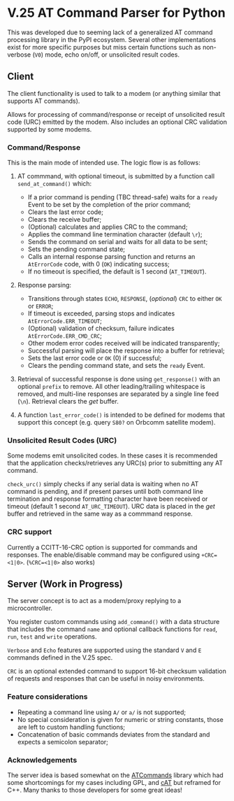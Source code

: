 # V.25 AT Command Parser for Python

This was developed due to seeming lack of a generalized AT command processing
library in the PyPI ecosystem. Several other implementations exist for more
specific purposes but miss certain functions such as non-verbose (`V0`) mode,
echo on/off, or unsolicited result codes.

## Client

The client functionality is used to talk to a modem (or anything similar that
supports AT commands).

Allows for processing of command/response or receipt of unsolicited result code
(URC) emitted by the modem. Also includes an optional CRC validation supported
by some modems.

### Command/Response

This is the main mode of intended use. The logic flow is as follows:

1. AT commmand, with optional timeout, is submitted by a function call
`send_at_command()` which:
    * If a prior command is pending (TBC thread-safe) waits for a `ready`
    Event to be set by the completion of the prior command;
    * Clears the last error code;
    * Clears the receive buffer;
    * (Optional) calculates and applies CRC to the command;
    * Applies the command line termination character (default `\r`);
    * Sends the command on serial and waits for all data to be sent;
    * Sets the pending command state;
    * Calls an internal response parsing function and returns an `AtErrorCode`
    code, with 0 (`OK`) indicating success;
    * If no timeout is specified, the default is 1 second
    (`AT_TIMEOUT`).

2. Response parsing:
    * Transitions through states `ECHO`, `RESPONSE`, (*optional*) `CRC`
    to either `OK` or `ERROR`;
    * If timeout is exceeded, parsing stops and indicates
    `AtErrorCode.ERR_TIMEOUT`;
    * (Optional) validation of checksum, failure indicates
    `AtErrorCode.ERR_CMD_CRC`;
    * Other modem error codes received will be indicated transparently;
    * Successful parsing will place the response into a buffer for retrieval;
    * Sets the last error code or `OK` (0) if successful;
    * Clears the pending command state, and sets the `ready` Event.

3. Retrieval of successful response is done using `get_response()`
with an optional `prefix` to remove.
All other leading/trailing whitespace is removed, and multi-line responses are
separated by a single line feed (`\n`). Retrieval clears the *get* buffer.

4. A function `last_error_code()` is intended to be defined for modems
that support this concept (e.g. query `S80?` on Orbcomm satellite modem).

### Unsolicited Result Codes (URC)

Some modems emit unsolicited codes. In these cases it is recommended that the
application checks/retrieves any URC(s) prior to submitting any AT command.

`check_urc()` simply checks if any serial data is waiting when no AT command is
pending, and if present parses until both command line termination and response
formatting character have been received or timeout (default 1 second
`AT_URC_TIMEOUT`).
URC data is placed in the *get* buffer and retrieved in the same way as a
commmand response.

### CRC support

Currently a CCITT-16-CRC option is supported for commands and responses. The
enable/disable command may be configured using `+CRC=<1|0>`.
(`%CRC=<1|0>` also works)

## Server (Work in Progress)

The server concept is to act as a modem/proxy replying to a microcontroller.

You register custom commands using `add_command()` with a data structure that
includes the command `name` and optional callback functions for `read`, `run`,
`test` and `write` operations.

`Verbose` and `Echo` features are supported using the standard `V` and `E`
commands defined in the V.25 spec.

`CRC` is an optional extended command to support 16-bit checksum validation of
requests and responses that can be useful in noisy environments.

### Feature considerations

* Repeating a command line using `A/` or `a/` is not supported;
* No special consideration is given for numeric or string constants, those are
left to custom handling functions;
* Concatenation of basic commands deviates from the standard and expects a
semicolon separator;

### Acknowledgements

The server idea is based somewhat on the
[ATCommands](https://github.com/yourapiexpert/ATCommands)
library which had some shortcomings for my cases including GPL, and
[cAT](https://github.com/marcinbor85/cAT) but reframed for C++.
Many thanks to those developers for some great ideas!